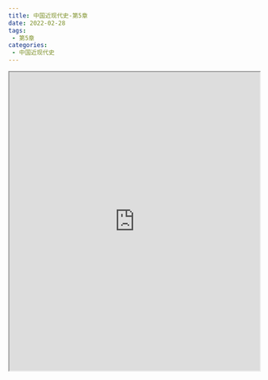 ```yaml
---
title: 中国近现代史-第5章
date: 2022-02-28
tags:
 - 第5章
categories:
 - 中国近现代史
---
```




<iframe src="https://wanli.yourtools.icu/pdf/web/viewer.html?file=https://vkceyugu.cdn.bspapp.com/VKCEYUGU-98958311-3e7b-45a4-9247-ea869d6246c3/5e5470d9-cfa7-4482-9eb9-c00171e79f9a.pdf" width="100%" height="600px"></iframe>